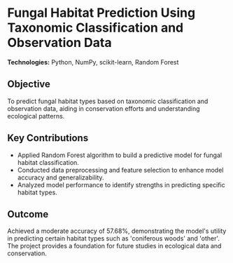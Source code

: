 # Fungal Habitat Prediction Using Taxonomic Classification and Observation Data

**Technologies:** Python, NumPy, scikit-learn, Random Forest  

## Objective
To predict fungal habitat types based on taxonomic classification and observation data, aiding in conservation efforts and understanding ecological patterns.

## Key Contributions
- Applied Random Forest algorithm to build a predictive model for fungal habitat classification.
- Conducted data preprocessing and feature selection to enhance model accuracy and generalizability.
- Analyzed model performance to identify strengths in predicting specific habitat types.

## Outcome
Achieved a moderate accuracy of 57.68%, demonstrating the model's utility in predicting certain habitat types such as 'coniferous woods' and 'other'. The project provides a foundation for future studies in ecological data and conservation.
